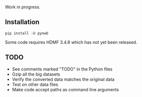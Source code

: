 Work in progress.

## Installation

```
pip install -U pynwb
```

Some code requires HDMF 3.4.8 which has not yet been released.

## TODO

- See comments marked "TODO" in the Python files
- Gzip all the big datasets
- Verify the converted data matches the original data
- Test on other data files
- Make code accept paths as command line arguments